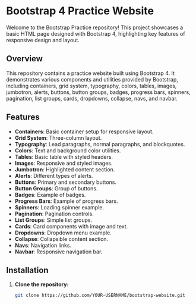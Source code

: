 # Bootstrap 4 Practice Website

Welcome to the Bootstrap Practice repository! This project showcases a basic HTML page designed with Bootstrap 4, highlighting key features of responsive design and layout.

## Overview

This repository contains a practice website built using Bootstrap 4. It demonstrates various components and utilities provided by Bootstrap, including containers, grid system, typography, colors, tables, images, jumbotron, alerts, buttons, button groups, badges, progress bars, spinners, pagination, list groups, cards, dropdowns, collapse, navs, and navbar.

## Features

- **Containers**: Basic container setup for responsive layout.
- **Grid System**: Three-column layout.
- **Typography**: Lead paragraphs, normal paragraphs, and blockquotes.
- **Colors**: Text and background color utilities.
- **Tables**: Basic table with styled headers.
- **Images**: Responsive and styled images.
- **Jumbotron**: Highlighted content section.
- **Alerts**: Different types of alerts.
- **Buttons**: Primary and secondary buttons.
- **Button Groups**: Group of buttons.
- **Badges**: Example of badges.
- **Progress Bars**: Example of progress bars.
- **Spinners**: Loading spinner example.
- **Pagination**: Pagination controls.
- **List Groups**: Simple list groups.
- **Cards**: Card components with image and text.
- **Dropdowns**: Dropdown menu example.
- **Collapse**: Collapsible content section.
- **Navs**: Navigation links.
- **Navbar**: Responsive navigation bar.

## Installation

1. **Clone the repository:**

   ```bash
   git clone https://github.com/YOUR-USERNAME/bootstrap-website.git

